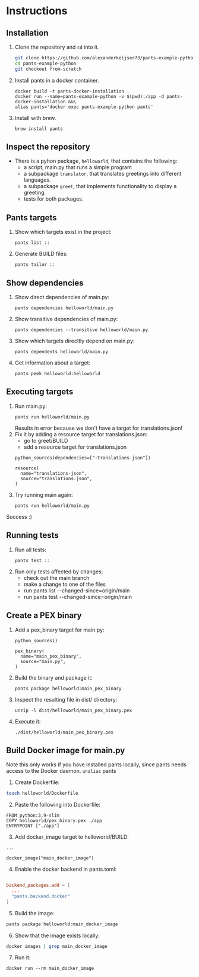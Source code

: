# Instructions

## Installation
1. Clone the repository and `cd` into it.
   ```bash
   git clone https://github.com/alexanderkeijser73/pants-example-python
   cd pants-example-python
   git checkout from-scratch
   ```
2. Install pants in a docker container.
    ```
    docker build -t pants-docker-installation .
    docker run --name=pants-example-python -v $(pwd):/app -d pants-docker-installation &&\
    alias pants='docker exec pants-example-python pants'
    ```
3. Install with brew.
    ```
    brew install pants
    ```

## Inspect the repository
- There is a pyhon package, `helloworld`, that contains the following:
    - a script, main.py that runs a simple program
    - a subpackage `translator`, that translates greetings into different languages.
    - a subpackage `greet`, that implements functionality to display a greeting.
    - tests for both packages.

## Pants targets
1. Show which targets exist in the project:
    ```
    pants list ::
    ```
2. Generate BUILD files:
    ```
    pants tailor ::
    ```

## Show dependencies
1. Show direct dependencies of main.py:
    ```
    pants dependencies helloworld/main.py
    ```
2. Show transitive dependencies of main.py:
    ```
    pants dependencies --transitive helloworld/main.py 
    ```
3. Show which targets direcltly depend on main.py:
    ```
    pants dependents helloworld/main.py 
    ```
4. Get information about a target:
    ```
    pants peek helloworld:helloworld
    ```


## Executing targets
1. Run main.py:
    ```
    pants run helloworld/main.py
    ```
    Results in error because we don't have a target for translations.json!
2. Fix it by adding a resource target for translations.json:
    - go to greet/BUILD
    - add a resource target for translations.json
    ```
    python_sources(dependencies=[":translations-json"])

    resource(
      name="translations-json",
      source="translations.json",
    )
    ```
3. Try running main again:
    ```
    pants run helloworld/main.py
    ```

  Success :)


## Running tests
1. Run all tests:
    ```
    pants test ::
    ``` 
2. Run only tests affected by changes:
    - check out the main branch
    - make a change to one of the files
    - run pants list --changed-since=origin/main
    - run pants test --changed-since=origin/main


## Create a PEX binary
1. Add a pex_binary target for main.py:
    ```helloworld/BUILD
    python_sources()

    pex_binary(
      name="main_pex_binary",
      source="main.py",
    )
    ```
2. Build the binary and package it:
    ```
    pants package helloworld:main_pex_binary
    ```
3. Inspect the resulting file in dist/ directory:

    ```
    unzip -l dist/helloworld/main_pex_binary.pex
    ```
4. Execute it:
    ```
    ./dist/helloworld/main_pex_binary.pex
    ```


## Build Docker image for main.py
Note this only works if you have installed pants locally, since pants needs access to the Docker daemon.
`unalias` pants
1. Create Dockerfile:

```bash
touch helloworld/Dockerfile
```
2. Paste the following into Dockerfile:
```
FROM python:3.9-slim
COPY helloworld/pex_binary.pex ./app
ENTRYPOINT ["./app"]
```

3. Add docker_image target to helloworld/BUILD:

```helloworld/BUILD
...

docker_image("main_docker_image")
```
4. Enable the docker backend in pants.toml:
```toml

backend_packages.add = [
  ...
  "pants.backend.docker"
]
```
5. Build the image:
```bash
pants package helloworld:main_docker_image
```
6. Show that the image exists locally:
```bash
docker images | grep main_docker_image
```
7. Run it:
```
docker run --rm main_docker_image 
```
